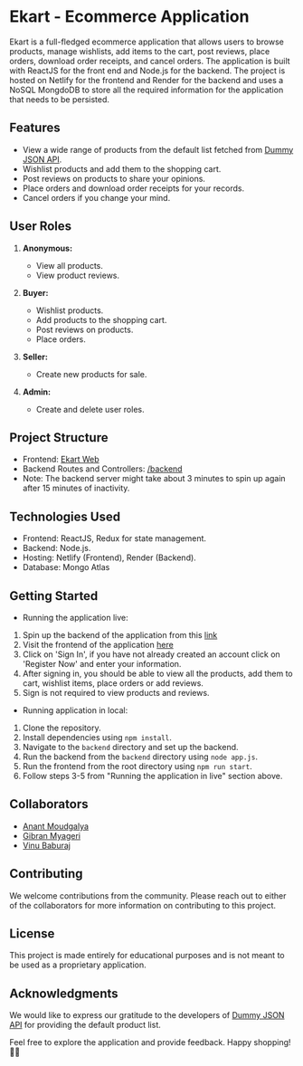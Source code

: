 # Ekart - Ecommerce Application

Ekart is a full-fledged ecommerce application that allows users to browse products, manage wishlists, add items to the cart, post reviews, place orders, download order receipts, and cancel orders. The application is built with ReactJS for the front end and Node.js for the backend. The project is hosted on Netlify for the frontend and Render for the backend and uses a NoSQL MongdoDB to store all the required information for the application that needs to be persisted.

## Features

- View a wide range of products from the default list fetched from [Dummy JSON API](https://dummyjson.com).
- Wishlist products and add them to the shopping cart.
- Post reviews on products to share your opinions.
- Place orders and download order receipts for your records.
- Cancel orders if you change your mind.

## User Roles

1. **Anonymous:**
   - View all products.
   - View product reviews.

2. **Buyer:**
   - Wishlist products.
   - Add products to the shopping cart.
   - Post reviews on products.
   - Place orders.

3. **Seller:**
   - Create new products for sale.

4. **Admin:**
   - Create and delete user roles.

## Project Structure

- Frontend: [Ekart Web](https://main--ekart-web.netlify.app/)
- Backend Routes and Controllers: [/backend](https://ekart-server-app.onrender.com/api/products)
- Note: The backend server might take about 3 minutes to spin up again after 15 minutes of inactivity.

## Technologies Used

- Frontend: ReactJS, Redux for state management.
- Backend: Node.js.
- Hosting: Netlify (Frontend), Render (Backend).
- Database: Mongo Atlas

## Getting Started

- Running the application live:
1. Spin up the backend of the application from this [link](https://ekart-server-app.onrender.com/api/products)
2. Visit the frontend of the application [here](https://main--ekart-web.netlify.app/)
3. Click on 'Sign In', if you have not already created an account click on 'Register Now' and enter your information.
4. After signing in, you should be able to view all the products, add them to cart, wishlist items, place orders or add reviews.
5. Sign is not required to view products and reviews. 

- Running application in local:
1. Clone the repository.
2. Install dependencies using `npm install`.
3. Navigate to the `backend` directory and set up the backend.
4. Run the backend from the `backend` directory using `node app.js`.
5. Run the frontend from the root directory using `npm run start`.
6. Follow steps 3-5 from "Running the application in live" section above.

## Collaborators

- [Anant Moudgalya](https://github.com/anantmoudgalya) 
- [Gibran Myageri](https://github.com/gibran96) 
- [Vinu Baburaj](https://github.com/vinubaburaj)

## Contributing

We welcome contributions from the community. Please reach out to either of the collaborators for more information on contributing to this project.

## License

This project is made entirely for educational purposes and is not meant to be used as a proprietary application. 

## Acknowledgments

We would like to express our gratitude to the developers of [Dummy JSON API](https://dummyjson.com) for providing the default product list.

Feel free to explore the application and provide feedback. Happy shopping! 🛒🎉